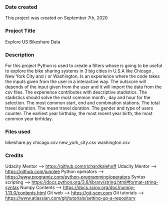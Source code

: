 ### Date created
This project was created on September  7th, 2020

### Project Title
Explore US Bikeshare Data

### Description

For this project Python is used to create a filters whose is going to be useful to explore the bike sharing systems in 3 big cities in U.S.A like Chicago , New York City and / or Washington. Is an experience where the code takes the inputs given from the user in a interactive way. The outscore will depends of the input given from the user and it will import the data from the csv files.
The experience contributes with descriptive stadistics.
The stadistics should solve the  most common month , day and hour for the selection. The most common start, end and combination stations. The total travel duration. The mean travel duration. The gender and type of users counter. The earliest year birthday, the most recent year birth, the most common year birhtday.


### Files used
bikeshare.py
chicago.csv
new_york_city.csv
washington.csv

### Credits

Udacity Mentor --> https://github.com/richardkalehoff
Udacity Mentor --> https://github.com/junolee
Python operators --> https://www.programiz.com/python-programming/operators
Syntax scripting --> https://docs.python.org/3.6/library/string.html#format-string-syntax
Numpy Contents --> https://docs.scipy.org/doc/numpy-1.13.0/contents.html
Git web --> https://git-scm.com
Git tutorials --> https://www.atlassian.com/git/tutorials/setting-up-a-repository
